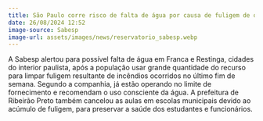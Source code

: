 ```yaml
---
title: São Paulo corre risco de falta de água por causa de fuligem de queimadas diz Sabesp
date: 26/08/2024 12:52
image-source: Sabesp
image-url: assets/images/news/reservatorio_sabesp.webp
---
```


A Sabesp alertou para possível falta de água em Franca e Restinga, cidades do interior paulista, após a população usar grande quantidade do recurso para limpar fuligem resultante de incêndios ocorridos no último fim de semana. Segundo a companhia, já estão operando no limite de fornecimento e recomendam o uso consciente da água. A prefeitura de Ribeirão Preto também cancelou as aulas em escolas municipais devido ao acúmulo de fuligem, para preservar a saúde dos estudantes e funcionários.
